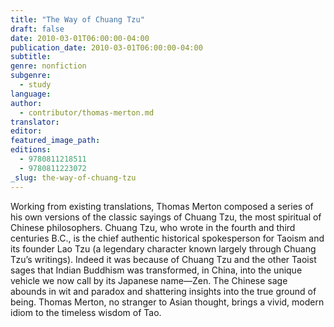 ```yaml
---
title: "The Way of Chuang Tzu"
draft: false
date: 2010-03-01T06:00:00-04:00
publication_date: 2010-03-01T06:00:00-04:00
subtitle:
genre: nonfiction
subgenre:
  - study
language:
author:
  - contributor/thomas-merton.md
translator:
editor:
featured_image_path:
editions:
  - 9780811218511
  - 9780811223072
_slug: the-way-of-chuang-tzu
---
```


Working from existing translations, Thomas Merton composed a series of his own versions of the classic sayings of Chuang Tzu, the most spiritual of Chinese philosophers. Chuang Tzu, who wrote in the fourth and third centuries B.C., is the chief authentic historical spokesperson for Taoism and its founder Lao Tzu (a legendary character known largely through Chuang Tzu’s writings). Indeed it was because of Chuang Tzu and the other Taoist sages that Indian Buddhism was transformed, in China, into the unique vehicle we now call by its Japanese name—Zen. The Chinese sage abounds in wit and paradox and shattering insights into the true ground of being. Thomas Merton, no stranger to Asian thought, brings a vivid, modern idiom to the timeless wisdom of Tao.

